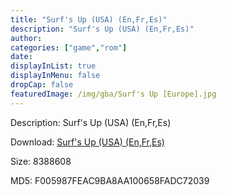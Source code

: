 ```yaml
---
title: "Surf's Up (USA) (En,Fr,Es)"
description: "Surf's Up (USA) (En,Fr,Es)"
author: 
categories: ["game","rom"]
date: 
displayInList: true
displayInMenu: false
dropCap: false
featuredImage: /img/gba/Surf's Up [Europe].jpg
---
```


Description: Surf's Up (USA) (En,Fr,Es)

Download: <a style="text-decoration:underline;" href="https://mega.nz/#!HaQmCA5T!GjkMTlpzBBognQCqR8rY05i8nq5-SQodzFcLBIbrzF0" target = "_blank" rel = "nofollow" > Surf's Up (USA) (En,Fr,Es)</a>

Size: 8388608

MD5: F005987FEAC9BA8AA100658FADC72039

